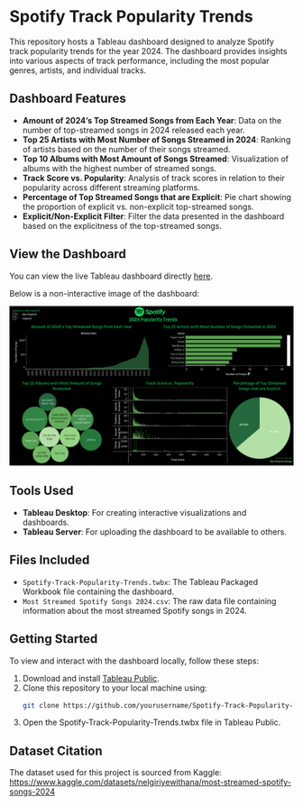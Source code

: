 # Spotify Track Popularity Trends

This repository hosts a Tableau dashboard designed to analyze Spotify track popularity trends for the year 2024. The dashboard provides insights into various aspects of track performance, including the most popular genres, artists, and individual tracks.

## Dashboard Features

- **Amount of 2024’s Top Streamed Songs from Each Year**: Data on the number of top-streamed songs in 2024 released each year.
- **Top 25 Artists with Most Number of Songs Streamed in 2024**: Ranking of artists based on the number of their songs streamed.
- **Top 10 Albums with Most Amount of Songs Streamed**: Visualization of albums with the highest number of streamed songs.
- **Track Score vs. Popularity**: Analysis of track scores in relation to their popularity across different streaming platforms.
- **Percentage of Top Streamed Songs that are Explicit**: Pie chart showing the proportion of explicit vs. non-explicit top-streamed songs.
- **Explicit/Non-Explicit Filter**: Filter the data presented in the dashboard based on the explicitness of the top-streamed songs. 

## View the Dashboard

You can view the live Tableau dashboard directly [here](https://10ay.online.tableau.com/t/nityakarieaf2692ff4/views/2024SpotifyTrackPopularityTrends/Dashboard1).

Below is a non-interactive image of the dashboard:

![Spotify 2024 Popularity Trends](https://github.com/nityakari02/2024SpotifyPopularity/raw/main/2024SpotifyPopularityDashboard.png)

## Tools Used

- **Tableau Desktop**: For creating interactive visualizations and dashboards.
- **Tableau Server**: For uploading the dashboard to be available to others.

## Files Included

- `Spotify-Track-Popularity-Trends.twbx`: The Tableau Packaged Workbook file containing the dashboard.
- `Most Streamed Spotify Songs 2024.csv`: The raw data file containing information about the most streamed Spotify songs in 2024.

## Getting Started

To view and interact with the dashboard locally, follow these steps:

1. Download and install [Tableau Public](https://public.tableau.com/en-us/s/download).
2. Clone this repository to your local machine using:
   ```sh
   git clone https://github.com/yourusername/Spotify-Track-Popularity-Trends.git
3. Open the Spotify-Track-Popularity-Trends.twbx file in Tableau Public.

## Dataset Citation

The dataset used for this project is sourced from Kaggle: https://www.kaggle.com/datasets/nelgiriyewithana/most-streamed-spotify-songs-2024
